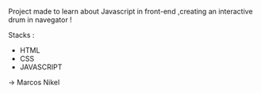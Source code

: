 Project made to learn about Javascript in front-end ,creating an interactive drum in navegator !

Stacks : 
- HTML
- CSS
- JAVASCRIPT





-> Marcos Nikel